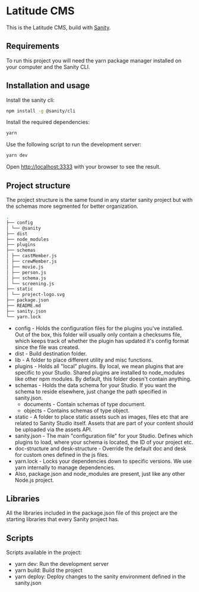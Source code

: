 # Latitude CMS

This is the Latitude CMS, build with [Sanity](https://www.sanity.io).

## Requirements

To run this project you will need the yarn package manager installed on your computer and the Sanity CLI.

## Installation and usage

Install the sanity cli:

```bash
npm install -g @sanity/cli
```

Install the required dependencies:

```bash
yarn
```

Use the following script to run the development server:

```bash
yarn dev
```

Open [http://localhost:3333](http://localhost:3333) with your browser to see the result.

## Project structure

The project structure is the same found in any starter sanity project but with the schemas more segmented for better organization.

```bash
.
├── config
│ └── @sanity
├── dist
├── node_modules
├── plugins
├── schemas
│ ├── castMember.js
│ ├── crewMember.js
│ ├── movie.js
│ ├── person.js
│ ├── schema.js
│ └── screening.js
├── static
│ └── project-logo.svg
├── package.json
├── README.md
├── sanity.json
└── yarn.lock
```

- config - Holds the configuration files for the plugins you've installed. Out of the box, this folder will usually only contain a checksums file, which keeps track of whether the plugin has updated it's config format since the file was created.
- dist - Build destination folder.
- lib - A folder to place different utility and misc functions.
- plugins - Holds all "local" plugins. By local, we mean plugins that are specific to your Studio. Shared plugins are installed to node_modules like other npm modules. By default, this folder doesn't contain anything.
- schemas - Holds the data schema for your Studio. If you want the schema to reside elsewhere, just change the path specified in sanity.json.
  - documents - Contain schemas of type document.
  - objects - Contains schemas of type object.
- static - A folder to place static assets such as images, files etc that are related to Sanity Studio itself. Assets that are part of your content should be uploaded via the assets API.
- sanity.json - The main "configuration file" for your Studio. Defines which plugins to load, where your schema is located, the ID of your project etc.
- doc-structure and desk-structure - Override the default doc and desk for custom ones defined in the js files.
- yarn.lock - Locks your dependencies down to specific versions. We use yarn internally to manage dependencies.
- Also, package.json and node_modules are present, just like any other Node.js project.

## Libraries

All the libraries included in the package.json file of this project are the starting libraries that every Sanity project has.

## Scripts

Scripts available in the project:

- yarn dev: Run the development server
- yarn build: Build the project
- yarn deploy: Deploy changes to the sanity environment defined in the sanity.json
